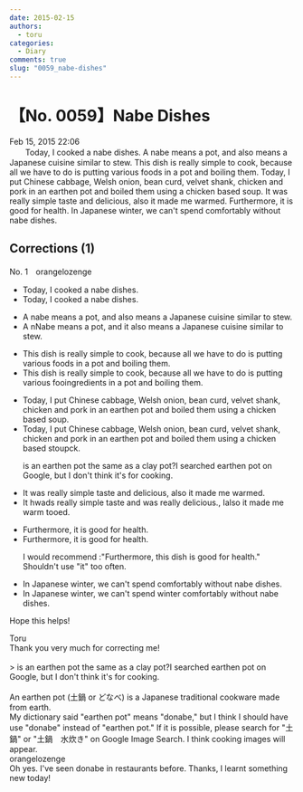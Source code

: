 ```yaml
---
date: 2015-02-15
authors:
  - toru
categories:
  - Diary
comments: true
slug: "0059_nabe-dishes"
---
```


# 【No. 0059】Nabe Dishes
<div class="date">Feb 15, 2015 22:06</div>
<div id="post"><div id="body_show_ori">
　　Today, I cooked a nabe dishes. A nabe means a pot, and also means a Japanese cuisine similar to stew. This dish is really simple to cook, because all we have to do is putting various foods in a pot and boiling them. Today, I put Chinese cabbage, Welsh onion, bean curd, velvet shank, chicken and pork in an earthen pot and boiled them using a chicken based soup. It was really simple taste and delicious, also it made me warmed. Furthermore, it is good for health. In Japanese winter, we can't spend comfortably without nabe dishes.
</div></div>

<!-- more -->


## Corrections (1)
<div id="block"><div class="first_name"> No. 1　<span class="just_name">orangelozenge</span></div><div id="block2">
<ul class="correction_field">
<li class="incorrect">Today, I cooked a nabe dishes.</li>
<li class="corrected correct">
Today, I cooked a nabe dish<span class="f_gray"><span class="sline">es</span></span>.
</li>
</ul>
<ul class="correction_field">
<li class="incorrect">A nabe means a pot, and also means a Japanese cuisine similar to stew.</li>
<li class="corrected correct">
<span class="f_gray"><span class="sline">A n</span></span><span class="f_red">N</span>abe means <span class="f_gray"><span class="sline">a </span></span>pot, and <span class="f_red">it </span>also <span class="f_gray"><span class="sline">me</span></span>a<span class="f_gray"><span class="sline">ns</span></span> <span class="f_gray"><span class="sline">a </span></span>Japanese cuisine similar to stew.
</li>
</ul>
<ul class="correction_field">
<li class="incorrect">This dish is really simple to cook, because all we have to do is putting various foods in a pot and boiling them.</li>
<li class="corrected correct">
This dish is really simple to cook, because all we have to do is put<span class="f_gray"><span class="sline">ting</span></span> various <span class="f_gray"><span class="sline">foo</span></span><span class="f_red">ingre</span>d<span class="f_red">ient</span>s in a pot and boil<span class="f_gray"><span class="sline">ing</span></span> them.
</li>
</ul>
<ul class="correction_field">
<li class="incorrect">Today, I put Chinese cabbage, Welsh onion, bean curd, velvet shank, chicken and pork in an earthen pot and boiled them using a chicken based soup.</li>
<li class="corrected correct">
Today, I put Chinese cabbage, Welsh onion, bean<span class="f_gray"><span class="sline"> </span></span>curd, velvet shank, chicken and pork in an earthen pot and boiled them using a chicken <span class="f_gray"><span class="sline">ba</span></span>s<span class="f_gray"><span class="sline">ed s</span></span><span class="f_red">t</span>o<span class="f_gray"><span class="sline">up</span></span><span class="f_red">ck</span>.
<p class="correction_comment">is an earthen pot the same as a clay pot?I searched earthen pot on Google, but I don't think it's for cooking.</p>
</li>
</ul>
<ul class="correction_field">
<li class="incorrect">It was really simple taste and delicious, also it made me warmed.</li>
<li class="corrected correct">
It <span class="f_red">h</span><span class="f_gray"><span class="sline">w</span></span>a<span class="f_red">d</span><span class="f_gray"><span class="sline">s</span></span> <span class="f_gray"><span class="sline">re</span></span>a<span class="f_gray"><span class="sline">lly</span></span> simple taste and <span class="f_red">was really </span>delicious<span class="f_red">.</span><span class="f_gray"><span class="sline">,</span></span> <span class="f_red">I</span><span class="f_gray"><span class="sline">also i</span></span>t made me warm<span class="f_red"> too</span><span class="f_gray"><span class="sline">ed</span></span>.
</li>
</ul>
<ul class="correction_field">
<li class="incorrect">Furthermore, it is good for health.</li>
<li class="corrected correct">
Furthermore, it is good for health.
<p class="correction_comment">I would recommend :"Furthermore, this dish is good for health." Shouldn't use "it" too often.</p>
</li>
</ul>
<ul class="correction_field">
<li class="incorrect">In Japanese winter, we can't spend comfortably without nabe dishes.</li>
<li class="corrected correct">
In Japan<span class="f_gray"><span class="sline">ese winter</span></span>, we can't spend <span class="f_red">winter </span>comfortably without nabe dishes.
</li>
</ul>
<p class="comment_small">
 Hope this helps!
</p>

</div><div class="name"><span class="just_name">Toru</span><br>
Thank you very much for correcting me!<br/><br/>&gt; is an earthen pot the same as a clay pot?I searched earthen pot on Google, but I don't think it's for cooking.<br/><br/>An earthen pot (土鍋 or どなべ) is a Japanese traditional cookware made from earth.<br/>My dictionary said "earthen pot" means "donabe," but I think I should have use "donabe" instead of "earthen pot." If it is possible, please search for "土鍋" or "土鍋　水炊き" on Google Image Search. I think cooking images will appear.
</div>
<div class="name"><span class="just_name">orangelozenge</span><br>
Oh yes. I've seen donabe in restaurants before. Thanks, I learnt something new today!
</div>
</div>
